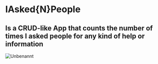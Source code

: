 # IAsked{N}People

## Is a CRUD-like App that counts the number of times I asked people for any kind of help or information
![Unbenannt](https://user-images.githubusercontent.com/54579262/223673782-202c614f-1f6f-495f-943c-cfc1cc709db2.PNG)
